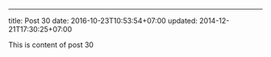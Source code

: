 ---
title: Post 30
date: 2016-10-23T10:53:54+07:00
updated: 2014-12-21T17:30:25+07:00

This is content of post 30
